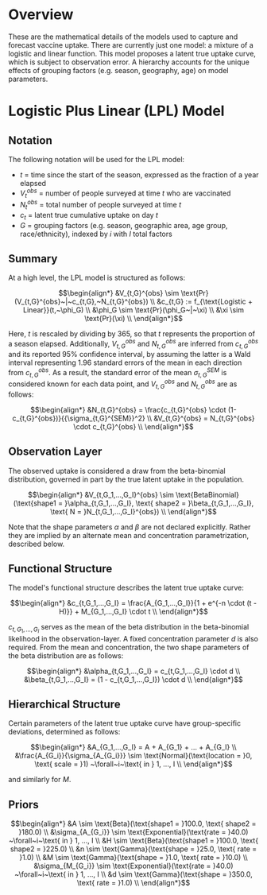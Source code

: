 # Overview

These are the mathematical details of the models used to capture and forecast vaccine uptake. There are currently just one model: a mixture of a logistic and linear function. This model proposes a latent true uptake curve, which is subject to observation error. A hierarchy accounts for the unique effects of grouping factors (e.g. season, geography, age) on model parameters.

# Logistic Plus Linear (LPL) Model

## Notation

The following notation will be used for the LPL model:
- $t$ = time since the start of the season, expressed as the fraction of a year elapsed
- $V_t^{obs}$ = number of people surveyed at time $t$ who are vaccinated
- $N_t^{obs}$ = total number of people surveyed at time $t$
- $c_t$ = latent true cumulative uptake on day $t$
- $G$ = grouping factors (e.g. season, geographic area, age group, race/ethnicity), indexed by $i$ with $I$ total factors

## Summary

At a high level, the LPL model is structured as follows:

```math
\begin{align*}
&V_{t,G}^{obs} \sim \text{Pr}(V_{t,G}^{obs}~|~c_{t,G},~N_{t,G}^{obs}) \\
&c_{t,G} := f_{\text{Logistic + Linear}}(t,~\phi_G) \\
&\phi_G \sim \text{Pr}(\phi_G~|~\xi) \\
&\xi \sim \text{Pr}(\xi) \\
\end{align*}
```

Here, $t$ is rescaled by dividing by 365, so that $t$ represents the proportion of a season elapsed. Additionally, $V_{t,G}^{obs}$ and $N_{t,G}^{obs}$ are inferred from $c_{t,G}^{obs}$ and its reported 95% confidence interval, by assuming the latter is a Wald interval representing $1.96$ standard errors of the mean in each direction from $c_{t,G}^{obs}$. As a result, the standard error of the mean $\sigma_{t,G}^{SEM}$ is considered known for each data point, and $V_{t,G}^{obs}$ and $N_{t,G}^{obs}$ are as follows:

```math
\begin{align*}
&N_{t,G}^{obs} = \frac{c_{t,G}^{obs} \cdot (1-c_{t,G}^{obs})}{{\sigma_{t,G}^{SEM}}^2} \\
&V_{t,G}^{obs} = N_{t,G}^{obs} \cdot c_{t,G}^{obs} \\
\end{align*}
```

## Observation Layer

The observed uptake is considered a draw from the beta-binomial distribution, governed in part by the true latent uptake in the population.

```math
\begin{align*}
&V_{t,G_1,...,G_I}^{obs} \sim \text{BetaBinomial}(\text{shape1 = }\alpha_{t,G_1,...,G_I}, \text{ shape2 = }\beta_{t,G_1,...,G_I}, \text{ N = }N_{t,G_1,...,G_I}^{obs}) \\
\end{align*}
```

Note that the shape parameters $\alpha$ and $\beta$ are not declared explicitly. Rather they are implied by an alternate mean and concentration parametrization, described below.

## Functional Structure

The model's functional structure describes the latent true uptake curve:

```math
\begin{align*}
&c_{t,G_1,...,G_I} = \frac{A_{G_1,...,G_I}}{1 + e^{-n \cdot (t - H)}} + M_{G_1,...,G_I} \cdot t \\
\end{align*}
```

 $c_{t,G_1,...,G_I}$ serves as the mean of the beta distribution in the beta-binomial likelihood in the observation-layer. A fixed concentration parameter $d$ is also required. From the mean and concentration, the two shape parameters of the beta distribution are as follows:

```math
\begin{align*}
&\alpha_{t,G_1,...,G_I} = c_{t,G_1,...,G_I} \cdot d \\
&\beta_{t,G_1,...,G_I} = (1 - c_{t,G_1,...,G_I}) \cdot d \\
\end{align*}
```

## Hierarchical Structure

Certain parameters of the latent true uptake curve have group-specific deviations, determined as follows:

```math
\begin{align*}
&A_{G_1,...,G_I} = A + A_{G_1} + ... + A_{G_I} \\
&\frac{A_{G_i}}{\sigma_{A_{G_i}}} \sim \text{Normal}(\text{location = }0, \text{ scale = }1) ~\forall~i~\text{ in } 1, ..., I \\
\end{align*}
```

and similarly for $M$.

## Priors

```math
\begin{align*}
&A \sim \text{Beta}(\text{shape1 = }100.0, \text{ shape2 = }180.0) \\
&\sigma_{A_{G_i}} \sim \text{Exponential}(\text{rate = }40.0) ~\forall~i~\text{ in } 1, ..., I \\
&H \sim \text{Beta}(\text{shape1 = }100.0, \text{ shape2 = }225.0) \\
&n \sim \text{Gamma}(\text{shape = }25.0, \text{ rate = }1.0) \\
&M \sim \text{Gamma}(\text{shape = }1.0, \text{ rate = }10.0) \\
&\sigma_{M_{G_i}} \sim \text{Exponential}(\text{rate = }40.0) ~\forall~i~\text{ in } 1, ..., I \\
&d \sim \text{Gamma}(\text{shape = }350.0, \text{ rate = }1.0) \\
\end{align*}
```
